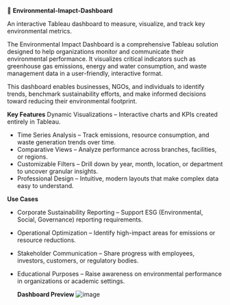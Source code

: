 🌱  **Environmental-Imapct-Dashboard**

An interactive Tableau dashboard to measure, visualize, and track key environmental metrics.

The Environmental Impact Dashboard is a comprehensive Tableau solution designed to help organizations monitor and communicate their environmental performance. It visualizes critical indicators such as greenhouse gas emissions, energy and water consumption, and waste management data in a user-friendly, interactive format.

This dashboard enables businesses, NGOs, and individuals to identify trends, benchmark sustainability efforts, and make informed decisions toward reducing their environmental footprint.

**Key Features**
Dynamic Visualizations – Interactive charts and KPIs created entirely in Tableau.
*  Time Series Analysis – Track emissions, resource consumption, and waste generation trends over time.
*  Comparative Views – Analyze performance across branches, facilities, or regions.
*  Customizable Filters – Drill down by year, month, location, or department to uncover granular insights.
*  Professional Design – Intuitive, modern layouts that make complex data easy to understand.

  **Use Cases**
 * Corporate Sustainability Reporting – Support ESG (Environmental, Social, Governance) reporting requirements.
 * Operational Optimization – Identify high-impact areas for emissions or resource reductions.
 * Stakeholder Communication – Share progress with employees, investors, customers, or regulatory bodies.
 * Educational Purposes – Raise awareness on environmental performance in organizations or academic settings.

   **Dashboard Preview**
 ![image](https://github.com/user-attachments/assets/248b9a07-47dd-4178-b244-711e4da5fabc)
